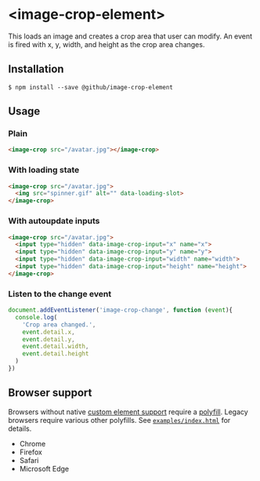 # &lt;image-crop-element&gt;

This loads an image and creates a crop area that user can modify. An event is fired with x, y, width, and height as the crop area changes.

## Installation

```
$ npm install --save @github/image-crop-element
```

## Usage

### Plain

```html
<image-crop src="/avatar.jpg"></image-crop>
```

### With loading state

```html
<image-crop src="/avatar.jpg">
  <img src="spinner.gif" alt="" data-loading-slot>
</image-crop>
```

### With autoupdate inputs

```html
<image-crop src="/avatar.jpg">
  <input type="hidden" data-image-crop-input="x" name="x">
  <input type="hidden" data-image-crop-input="y" name="y">
  <input type="hidden" data-image-crop-input="width" name="width">
  <input type="hidden" data-image-crop-input="height" name="height">
</image-crop>
```

### Listen to the change event

```javascript
document.addEventListener('image-crop-change', function (event){
  console.log(
    'Crop area changed.',
    event.detail.x,
    event.detail.y,
    event.detail.width,
    event.detail.height
  )
})
```

## Browser support

Browsers without native [custom element support][support] require a [polyfill][]. Legacy browsers require various other polyfills. See [`examples/index.html`][example] for details.

[example]: https://github.com/github/image-crop-element/blob/57080ad88d26e05b42fa10a95470da8035f53967/examples/polyfill.html#L17-L22

- Chrome
- Firefox
- Safari
- Microsoft Edge

[support]: https://caniuse.com/#feat=custom-elementsv1
[polyfill]: https://github.com/webcomponents/custom-elements
